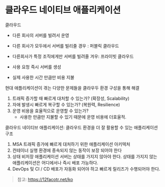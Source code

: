 # 클라우드 네이티브 애플리케이션

클라우드
- 다른 회사의 서버를 빌려서 운영
- 다른 회사가 모두에서 서버를 빌리줄 경우 : 퍼블릭 클라우드
- 다른회사가 특정 조직에게만 서버를 빌려줄 겨우: 프라이빗 클라우드

- 사용 요청 즉시 서버를 생성
- 실제 사용한 시간 만큼만 비용 지불

현대 애플리케이션이 겪는 다양한 문제들을 클라우두 환경 구성을 통해 해결
1. 트래픽 증가할 때 빠르게 대처할 수 있는가? (확장성, Scalability)
2. 자애 발생시 빠르게 복구할 수 있는가? (복원력, Resilience)
3. 운영 비용을 효율적으로 운영할 수 있는가?
	- 사용한 만큼만 지불할 수 있기 때문에 운영 비용에 더효울적.

클라우드 네이티브 애플리케이션: 클라우드 환경을 더 잘 활용할 수 있는 애플리케이션 구조
1. MSA
   트래픽 증가에 빠르게 대처하기 위한 애플리케이션 아키텍처
2. 컨테이너
   실행 환경에 종속되지 않는 동작이 보장 되어야 한다
3. 상태 비저장
   애플리케이션 서버는 상태를 가지지 않아야 한다.
   상태를 가지지 않는 애플리케이션은 어디에서나 즉시 배포 가능하다.
4. DevOps 및 CI / CD
   배포가 자동화 되어야 하고 빠르게 릴리즈가 수행되어야 한다.
> 참고: https://12facotr.net/ko 